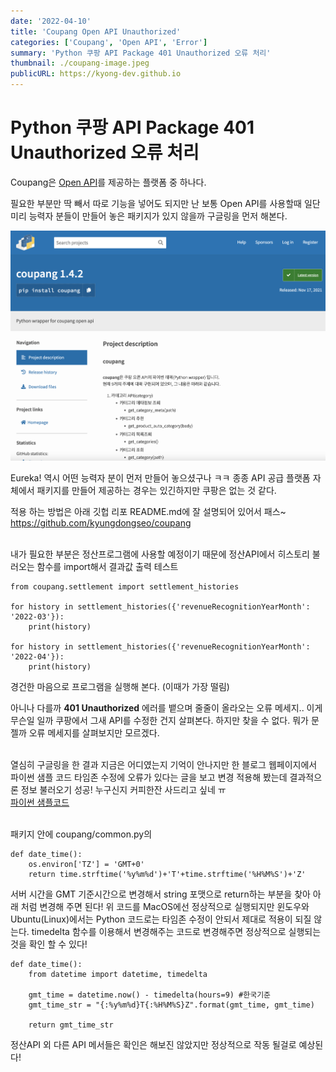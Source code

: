 ```yaml
---
date: '2022-04-10'
title: 'Coupang Open API Unauthorized'
categories: ['Coupang', 'Open API', 'Error']
summary: 'Python 쿠팡 API Package 401 Unauthorized 오류 처리'
thumbnail: ./coupang-image.jpeg
publicURL: https://kyong-dev.github.io
---
```

# Python 쿠팡 API Package 401 Unauthorized 오류 처리

Coupang은 <a href="https://developers.coupangcorp.com/hc/ko">Open API</a>를 제공하는 플랫폼 중 하나다.

필요한 부분만 딱 빼서 따로 기능을 넣어도 되지만 난 보통 Open API를 사용할때 일단 미리 능력자 분들이 만들어 놓은 패키지가 있지 않을까 구글링을 먼저 해본다. 

<a href="https://pypi.org/project/coupang/" rel="Coupang API Python Package">![Coupang API Python Package](./coupang-api-package.png)</a>

Eureka! 역시 어떤 능력자 분이 먼저 만들어 놓으셨구나 ㅋㅋ 종종 API 공급 플랫폼 자체에서 패키지를 만들어 제공하는 경우는 있긴하지만 쿠팡은 없는 것 같다.

적용 하는 방법은 아래 깃헙 리포 README.md에 잘 설명되어 있어서 패스~ <br />
<a href="https://github.com/kyungdongseo/coupang">https://github.com/kyungdongseo/coupang</a><br /><br />

내가 필요한 부분은 정산프로그램에 사용할 예정이기 때문에 정산API에서 히스토리 불러오는 함수를 import해서 결과값 출력 테스트

    from coupang.settlement import settlement_histories

    for history in settlement_histories({'revenueRecognitionYearMonth': '2022-03'}):
        print(history)

    for history in settlement_histories({'revenueRecognitionYearMonth': '2022-04'}):
        print(history)

경건한 마음으로 프로그램을 실행해 본다. (이때가 가장 떨림)

아니나 다를까 **401 Unauthorized** 에러를 뱉으며 줄줄이 올라오는 오류 메세지.. 이게 무슨일 일까 쿠팡에서 그새 API를 수정한 건지 살펴본다. 하지만 찾을 수 없다. 뭐가 문젤까 오류 메세지를 살펴보지만 모르겠다.<br /><br />

열심히 구글링을 한 결과 지금은 어디였는지 기억이 안나지만 한 블로그 웹페이지에서 파이썬 샘플 코드 타임존 수정에 오류가 있다는 글을 보고 변경 적용해 봤는데 결과적으론 정보 불러오기 성공! 누구신지 커피한잔 사드리고 싶네 ㅠ<br />
<a href="https://developers.coupangcorp.com/hc/ko/articles/360033396034-Python-Example">파이썬 샘플코드</a><br /><br />

패키지 안에 coupang/common.py의

    def date_time():
        os.environ['TZ'] = 'GMT+0'
        return time.strftime('%y%m%d')+'T'+time.strftime('%H%M%S')+'Z'

서버 시간을 GMT 기준시간으로 변경해서 string 포맷으로 return하는 부분을 찾아 아래 처럼 변경해 주면 된다! 위 코드를 MacOS에선 정상적으로 실행되지만
윈도우와 Ubuntu(Linux)에서는 Python 코드로는 타임존 수정이 안되서 제대로 적용이 되질 않는다. timedelta 함수를 이용해서 변경해주는 코드로 변경해주면 정상적으로 실행되는 것을 확인 할 수 있다!

    def date_time():
        from datetime import datetime, timedelta

        gmt_time = datetime.now() - timedelta(hours=9) #한국기준
        gmt_time_str = "{:%y%m%d}T{:%H%M%S}Z".format(gmt_time, gmt_time)

        return gmt_time_str
        
정산API 외 다른 API 메서들은 확인은 해보진 않았지만 정상적으로 작동 될걸로 예상된다!
